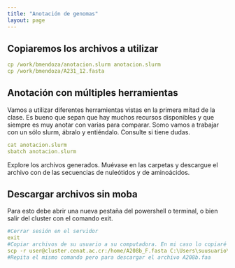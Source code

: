 ```yaml
---
title: "Anotación de genomas"
layout: page
---
```

## Copiaremos los archivos a utilizar
```yml
cp /work/bmendoza/anotacion.slurm anotacion.slurm
cp /work/bmendoza/A231_12.fasta
```

## Anotación con múltiples herramientas 
Vamos a utilizar diferentes herramientas vistas en la primera mitad de la clase. Es bueno que sepan que hay muchos recursos disponibles y que siempre es muy anotar con varias para comparar. Somo vamos a trabajar con un sólo slurm, ábralo y entiéndalo. Consulte si tiene dudas. 
```yml
cat anotacion.slurm
sbatch anotacion.slurm
```
Explore los archivos generados. Muévase en las carpetas y descargue el archivo con de las secuencias de nuleótidos y de aminoácidos.
## Descargar archivos sin moba
Para esto debe abrir una nueva pestaña del powershell o terminal, o bien salir del cluster con el comando exit.
```yml
#Cerrar sesión en el servidor
exit
#Copiar archivos de su usuario a su computadora. En mi caso lo copiaré a la carpeta Documents
scp -r user@cluster.cenat.ac.cr:/home/A208b_F.fasta C:\Users\suusuario\Documents
#Repita el mismo comando pero para descargar el archivo A208b.faa
```
